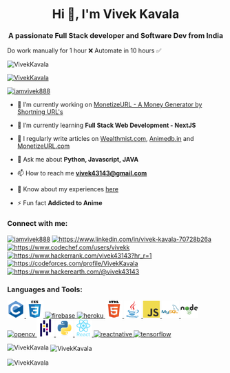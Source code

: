 <h1 align="center">Hi 👋, I'm Vivek Kavala</h1>
<h3 align="center">A passionate Full Stack developer and Software Dev from India</h3>
<p>Do work manually for 1 hour ❌ Automate in 10 hours ✅</p>

<p align="left"> <img src="https://komarev.com/ghpvc/?username=VivekKavala&label=Profile%20views&color=0e75b6&style=flat" alt="VivekKavala" /> </p>

<p align="left"> <a href="https://github.com/ryo-ma/github-profile-trophy"><img src="https://github-profile-trophy.vercel.app/?username=VivekKavala" alt="VivekKavala" /></a> </p>

<p align="left"> <a href="https://twitter.com/iamvivek888" target="blank"><img src="https://img.shields.io/twitter/follow/iamvivek888?logo=twitter&style=for-the-badge" alt="iamvivek888" /></a> </p>

- 🔭 I’m currently working on [MonetizeURL - A Money Generator by Shortning URL's](https://monetizeurl.com)

- 🌱 I’m currently learning **Full Stack Web Development - NextJS**

- 📝 I regularly write articles on [Wealthmist.com](https://wealthmist.com), [Animedb.in](https://animedb.in) and [MonetizeURL.com](https://monetizeurl.com)

- 💬 Ask me about **Python, Javascript, JAVA**

- 📫 How to reach me **vivek43143@gmail.com**

- 📄 Know about my experiences  [here](https://drive.google.com/file/d/1xKj1QCq0UqIJN0kzH9hlULw3P7pL98L_/view?usp=sharing)

- ⚡ Fun fact **Addicted to Anime**

<h3 align="left">Connect with me:</h3>
<p align="left">
<a href="https://twitter.com/VivekKavala" target="blank"><img align="center" src="https://raw.githubusercontent.com/rahuldkjain/github-profile-readme-generator/master/src/images/icons/Social/twitter.svg" alt="iamvivek888" height="30" width="40" /></a>
<a href="https://linkedin.com/in/vivek-kavala-70728b26a" target="blank"><img align="center" src="https://raw.githubusercontent.com/rahuldkjain/github-profile-readme-generator/master/src/images/icons/Social/linked-in-alt.svg" alt="https://www.linkedin.com/in/vivek-kavala-70728b26a" height="30" width="40" /></a>
<a href="https://www.codechef.com/users/VivekKavala" target="blank"><img align="center" src="https://cdn.jsdelivr.net/npm/simple-icons@3.1.0/icons/codechef.svg" alt="https://www.codechef.com/users/vivekk" height="30" width="40" /></a>
<a href="https://www.hackerrank.com/vivek43143?hr_r=1" target="blank"><img align="center" src="https://raw.githubusercontent.com/rahuldkjain/github-profile-readme-generator/master/src/images/icons/Social/hackerrank.svg" alt="https://www.hackerrank.com/vivek43143?hr_r=1" height="30" width="40" /></a>
<a href="https://codeforces.com/profile/VivekKavala" target="blank"><img align="center" src="https://raw.githubusercontent.com/rahuldkjain/github-profile-readme-generator/master/src/images/icons/Social/codeforces.svg" alt="https://codeforces.com/profile/VivekKavala" height="30" width="40" /></a>
<a href="https://www.hackerearth.com/@vivek43143" target="blank"><img align="center" src="https://raw.githubusercontent.com/rahuldkjain/github-profile-readme-generator/master/src/images/icons/Social/hackerearth.svg" alt="https://www.hackerearth.com/@vivek43143" height="30" width="40" /></a>
</p>

<h3 align="left">Languages and Tools:</h3>
<p align="left"> <a href="https://www.cprogramming.com/" target="_blank" rel="noreferrer"> <img src="https://raw.githubusercontent.com/devicons/devicon/master/icons/c/c-original.svg" alt="c" width="40" height="40"/> </a> <a href="https://www.w3schools.com/css/" target="_blank" rel="noreferrer"> <img src="https://raw.githubusercontent.com/devicons/devicon/master/icons/css3/css3-original-wordmark.svg" alt="css3" width="40" height="40"/> </a> <a href="https://firebase.google.com/" target="_blank" rel="noreferrer"> <img src="https://www.vectorlogo.zone/logos/firebase/firebase-icon.svg" alt="firebase" width="40" height="40"/> </a> <a href="https://heroku.com" target="_blank" rel="noreferrer"> <img src="https://www.vectorlogo.zone/logos/heroku/heroku-icon.svg" alt="heroku" width="40" height="40"/> </a> <a href="https://www.w3.org/html/" target="_blank" rel="noreferrer"> <img src="https://raw.githubusercontent.com/devicons/devicon/master/icons/html5/html5-original-wordmark.svg" alt="html5" width="40" height="40"/> </a> <a href="https://www.java.com" target="_blank" rel="noreferrer"> <img src="https://raw.githubusercontent.com/devicons/devicon/master/icons/java/java-original.svg" alt="java" width="40" height="40"/> </a> <a href="https://developer.mozilla.org/en-US/docs/Web/JavaScript" target="_blank" rel="noreferrer"> <img src="https://raw.githubusercontent.com/devicons/devicon/master/icons/javascript/javascript-original.svg" alt="javascript" width="40" height="40"/> </a> <a href="https://www.mysql.com/" target="_blank" rel="noreferrer"> <img src="https://raw.githubusercontent.com/devicons/devicon/master/icons/mysql/mysql-original-wordmark.svg" alt="mysql" width="40" height="40"/> </a> <a href="https://nodejs.org" target="_blank" rel="noreferrer"> <img src="https://raw.githubusercontent.com/devicons/devicon/master/icons/nodejs/nodejs-original-wordmark.svg" alt="nodejs" width="40" height="40"/> </a> <a href="https://opencv.org/" target="_blank" rel="noreferrer"> <img src="https://www.vectorlogo.zone/logos/opencv/opencv-icon.svg" alt="opencv" width="40" height="40"/> </a> <a href="https://pandas.pydata.org/" target="_blank" rel="noreferrer"> <img src="https://raw.githubusercontent.com/devicons/devicon/2ae2a900d2f041da66e950e4d48052658d850630/icons/pandas/pandas-original.svg" alt="pandas" width="40" height="40"/> </a> <a href="https://www.python.org" target="_blank" rel="noreferrer"> <img src="https://raw.githubusercontent.com/devicons/devicon/master/icons/python/python-original.svg" alt="python" width="40" height="40"/> </a> <a href="https://reactjs.org/" target="_blank" rel="noreferrer"> <img src="https://raw.githubusercontent.com/devicons/devicon/master/icons/react/react-original-wordmark.svg" alt="react" width="40" height="40"/> </a> <a href="https://reactnative.dev/" target="_blank" rel="noreferrer"> <img src="https://reactnative.dev/img/header_logo.svg" alt="reactnative" width="40" height="40"/> </a> <a href="https://www.tensorflow.org" target="_blank" rel="noreferrer"> <img src="https://www.vectorlogo.zone/logos/tensorflow/tensorflow-icon.svg" alt="tensorflow" width="40" height="40"/> </a> </p>

<p><img align="left" src="https://github-readme-stats.vercel.app/api/top-langs?username=VivekKavala&show_icons=true&locale=en&layout=compact" alt="VivekKavala" /></p>

<p>&nbsp;<img align="center" src="https://github-readme-stats.vercel.app/api?username=VivekKavala&show_icons=true&locale=en" alt="VivekKavala" /></p>

<p><img align="center" src="https://github-readme-streak-stats.herokuapp.com/?user=VivekKavala&" alt="VivekKavala" /></p>
